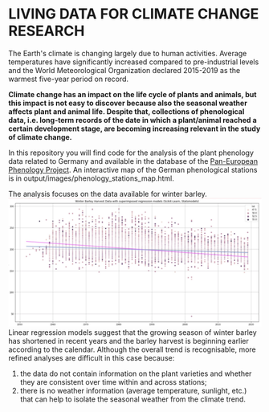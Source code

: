 # LIVING DATA FOR CLIMATE CHANGE RESEARCH

The Earth's climate is changing largely due to human activities. Average temperatures have significantly increased compared to pre-industrial levels and the World Meteorological Organization declared 2015-2019 as the warmest five-year period on record. 

**Climate change has an impact on the life cycle of plants and animals, but this impact is not easy to discover because also the seasonal weather affects plant and animal life. Despite that, collections of phenological data, i.e. long-term records of the date in which a plant/animal reached a certain development stage, are becoming increasing relevant in the study of climate change.** 

In this repository you will find code for the analysis of the plant phenology data related to Germany and available in the database of the [Pan-European Phenology Project](http://www.pep725.eu).
An interactive map of the German phenological stations is in output/images/phenology_stations_map.html.


The analysis focuses on the data available for winter barley.
![](https://github.com/GParolini/phenology_data/blob/master/output/images/harvest_lin_regr.jpg)
Linear regression models suggest that the growing season of winter barley has shortened in recent years and the barley harvest is beginning earlier according to the calendar. Although the overall trend is recognisable, more refined analyses are difficult in this case because:
1. the data do not contain information on the plant varieties and whether they are consistent over time within and across stations; 
2. there is no weather information (average temperature, sunlight, etc.) that can help to isolate the seasonal weather from the climate trend.